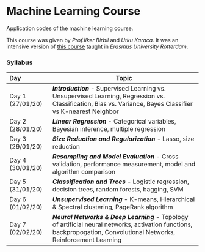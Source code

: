 # Machine Learning Course
Application codes of the machine learning course.

This course was given by *Prof.İlker Birbil* and *Utku Karaca*. It was an intensive version of [this course](http://eur.osiris-student.nl/#/nav/n4/onderwijscatalogus/extern/cursus?taal=EN&amp;cursuscode=FEM31002&amp;collegejaar=2019) taught in *Erasmus University Rotterdam*.



### Syllabus

| Day               | Topic                                                        |
| :----------------- | ------------------------------------------------------------ |
| Day 1 (27/01/20)  | <strong>*Introduction*</strong> - Supervised Learning vs. Unsupervised Learning, Regression vs. Classification, Bias vs. Variance, Bayes Classifier vs K-nearest Neighbor |
| Day 2 (28/01/20)  | <strong>*Linear Regression*</strong> - Categorical variables, Bayesian inference, multiple regression |
| Day 3 (29/01/20)  | <strong>*Size Reduction and Regularization*</strong> - Lasso, size reduction |
| Day 4 (30/01/20)  | <strong>*Resampling and Model Evaluation*</strong> - Cross validation, performance measurement, model and algorithm comparison |
| Day 5 (31/01/20)  | <strong>*Classification and Trees*</strong> - Logistic regression, decision trees, random forests, bagging, SVM |
| Day 6 (01/02/20)  | <strong>*Unsupervised Learning*</strong> - K-means, Hierarchical & Spectral clustering, PageRank algorithm |
| Day 7 (02/02/20)  | <strong>*Neural Networks & Deep Learning*</strong> - Topology of artificial neural networks, activation functions, backpropogation, Convolutional Networks, Reinforcement Learning |
